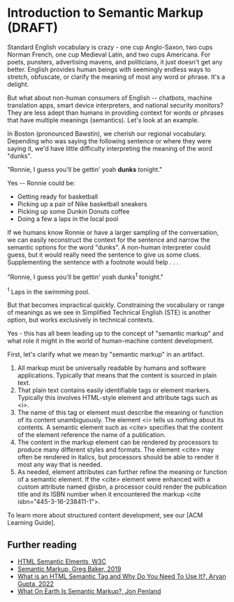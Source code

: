 # Introduction to Semantic Markup (DRAFT)

Standard English vocabulary is crazy - one cup Anglo-Saxon, two cups Norman French, one cup Medieval Latin, and two cups Americana. For poets, punsters, advertising mavens, and politicians, it just doesn't get any better. English provides human beings with seemingly endless ways to stretch, obfuscate, or clarify the meaning of most any word or phrase. It's a delight.   

But what about non-human consumers of English -- chatbots, machine translation apps, smart device interpreters, and national security monitors? They are less adept than humans in providing context for words or phrases that have multiple meanings (semantics). Let's look at an example.  

In Boston (pronounced Bawstin), we cherish our regional vocabulary. Depending who was saying the following sentence or where they were saying it, we'd have little difficulty interpreting the meaning of the word "dunks".   

"Ronnie, I guess you'll be gettin' yoah **dunks** tonight."

Yes -- Ronnie could be:

* Getting ready for basketball
* Picking up a pair of Nike basketball sneakers
* Picking up some Dunkin Donuts coffee
* Doing a few a laps in the local pool

If we humans know Ronnie or have a larger sampling of the conversation, we can easily reconstruct the context for the sentence and narrow the semantic options for the word "dunks". A non-human interpreter could guess, but it would really need the sentence to give us some clues. Supplementing the sentence with a footnote would help . . . 

"Ronnie, I guess you'll be gettin' yoah dunks<sup>1</sup> tonight."

<sup>1</sup> Laps in the swimming pool.

But that becomes impractical quickly. Constraining the vocabulary or range of meanings as we see in Simplified Technical English (STE) is another option, but works exclusively in technical contexts. 

Yes - this has all been leading up to the concept of "semantic markup" and what role it might in the world of human-machine content development. 

First, let's clarify what we mean by "semantic markup" in an artifact. 

1. All markup must be universally readable by humans and software applications. Typically that means that the content is sourced in plain text.
2. That plain text contains easily identifiable tags or element markers. Typically this involves HTML-style element and attribute tags such as &lt;i&gt;.
3. The name of this tag or element must describe the meaning or function of its content unambiguously. The element &lt;i&gt; tells us *nothing* about its contents. A semantic element such as &lt;cite&gt; specifies that the content of the element reference the name of a publication.  
3. The content in the markup element can be rendered by processors to produce many different styles and formats. The element &lt;cite&gt; may often be rendered in italics, but processors should be able to render it most any way that is needed. 
4. As needed, element attributes can further refine the meaning or function of a semantic element. If the &lt;cite&gt; element were enhanced with a custom attribute named @isbn, a processor could render the publication title and its ISBN number when it encountered the markup &lt;cite isbn="445-3-16-238411-1"&gt;. 




To learn more about structured content development, see our [ACM Learning Guide]. 
 
## Further reading

* [HTML Semantic Elments, W3C](https://www.w3schools.com/html/html5_semantic_elements.asp)
* [Semantic Markup, Greg Baker, 2019](https://www2.cs.sfu.ca/CourseCentral/165/common/study-guide/content/html-semantic.html)
* [What is an HTML Semantic Tag and Why Do You Need To Use It?, Aryan Gupta, 2022](https://www.simplilearn.com/tutorials/html-tutorial/html-semantics)
* [What On Earth Is Semantic Markup?, Jon Penland](https://html.com/semantic-markup/)

       



